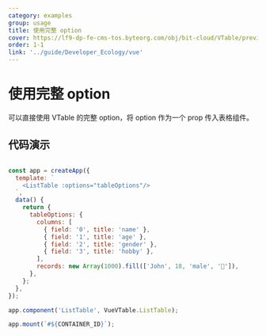 ```yaml
---
category: examples
group: usage
title: 使用完整 option
cover: https://lf9-dp-fe-cms-tos.byteorg.com/obj/bit-cloud/VTable/preview/vue-default.png
order: 1-1
link: '../guide/Developer_Ecology/vue'
---
```


# 使用完整 option

可以直接使用 VTable 的完整 option，将 option 作为一个 prop 传入表格组件。

## 代码演示

```javascript livedemo template=vtable-vue

const app = createApp({
  template: `
    <ListTable :options="tableOptions"/>
  `,
  data() {
    return {
      tableOptions: {
        columns: [
          { field: '0', title: 'name' },
          { field: '1', title: 'age' },
          { field: '2', title: 'gender' },
          { field: '3', title: 'hobby' },
        ],
        records: new Array(1000).fill(['John', 18, 'male', '🏀']),
      },
    };
  },
});

app.component('ListTable', VueVTable.ListTable);

app.mount(`#${CONTAINER_ID}`);
